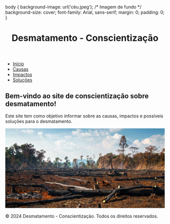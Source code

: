 
<html lang="pt-br">
<head>
  <meta charset="UTF-8">
  <meta name="viewport" content="width=device-width, initial-scale=1.0">
  body {
        background-image: url('céu.jpeg'); /* Imagem de fundo */
        background-size: cover;
        font-family: Arial, sans-serif;
        margin: 0;
        padding: 0;
    }
  <link rel="stylesheet" href="styles.css">
</head>
<body>
  <header>
    <h1>Desmatamento - Conscientização</h1>
  </header>


  <nav>
    <ul>
      <li><a href="index.html">Início</a></li>
      <li><a href="causas.html">Causas</a></li>
      <li><a href="impactos.html">Impactos</a></li>
      <li><a href="solucoes.html">Soluções</a></li>
    </ul>
  </nav>


  <main>
    <section>
      <h2>Bem-vindo ao site de conscientização sobre desmatamento!</h2>
      <p>Este site tem como objetivo informar sobre as causas, impactos e possíveis soluções para o desmatamento.</p>
      <img src="2.jpg" alt="Desmatamento">
    </section>
  </main>


  <footer>
    <p>&copy; 2024 Desmatamento - Conscientização. Todos os direitos reservados.</p>
  </footer>
</body>
</html>

